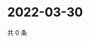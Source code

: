 # 2022-03-30

共 0 条

<!-- BEGIN WEIBO -->
<!-- 最后更新时间 Wed Mar 30 2022 19:12:38 GMT+0800 (China Standard Time) -->

<!-- END WEIBO -->
